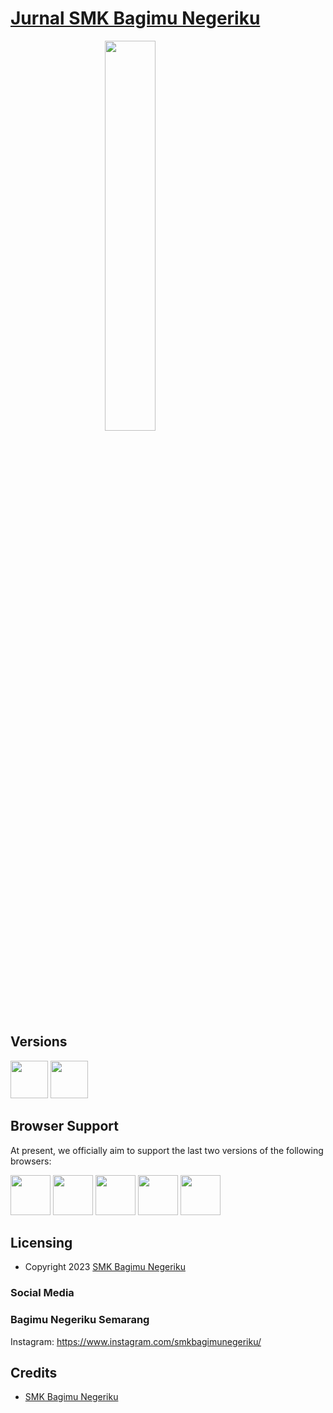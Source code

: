 # [Jurnal SMK Bagimu Negeriku](https://jurnal.smkbagimunegeriku.sch.id/)

[<img src="https://smkbagimunegeriku.sch.id/wp-content/uploads/2021/12/cropped-Logo-BN-512x512-1.png" width="40%" style="display: block;margin-left: auto;margin-right: auto;" />](https://smkbagimunegeriku.sch.id/)

## Versions
[<img src="https://github.com/creativetimofficial/public-assets/blob/master/logos/html-logo.jpg?raw=true" width="60" height="60" />](https://demos.creative-tim.com/argon-dashboard-pro/pages/dashboards/dashboard.html?ref=sudl-readme)
[<img src="https://github.com/creativetimofficial/public-assets/blob/master/logos/laravel_logo.png?raw=true" width="60" height="60" />](https://argon-dashboard-pro-laravel.creative-tim.com/?ref=sudl-readme)

## Browser Support
At present, we officially aim to support the last two versions of the following browsers:

<img src="https://s3.amazonaws.com/creativetim_bucket/github/browser/chrome.png" width="64" height="64"> <img src="https://s3.amazonaws.com/creativetim_bucket/github/browser/firefox.png" width="64" height="64"> <img src="https://s3.amazonaws.com/creativetim_bucket/github/browser/edge.png" width="64" height="64"> <img src="https://s3.amazonaws.com/creativetim_bucket/github/browser/safari.png" width="64" height="64"> <img src="https://s3.amazonaws.com/creativetim_bucket/github/browser/opera.png" width="64" height="64">

## Licensing
- Copyright 2023 [SMK Bagimu Negeriku](https://smkbagimunegeriku.sch.id/)

### Social Media

### Bagimu Negeriku Semarang

Instagram: <https://www.instagram.com/smkbagimunegeriku/>

## Credits

- [SMK Bagimu Negeriku](https://www.instagram.com/smkbagimunegeriku/)
